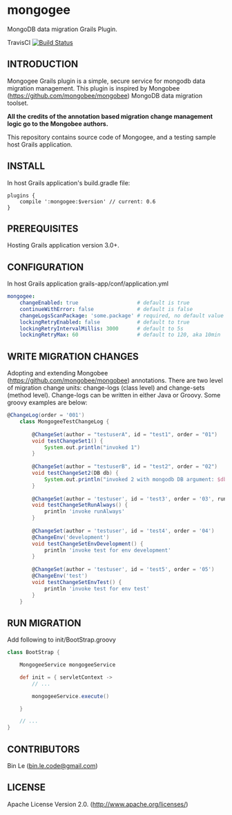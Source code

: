 # mongogee
MongoDB data migration Grails Plugin.

TravisCI [![Build Status](https://travis-ci.org/binlecode/mongogee.svg?branch=master)](https://travis-ci.org/binlecode/mongogee)
 
## INTRODUCTION 

Mongogee Grails plugin is a simple, secure service for mongodb data migration management.
This plugin is inspired by Mongobee (https://github.com/mongobee/mongobee) MongoDB data migration toolset.

**All the credits of the annotation based migration change management logic go to the Mongobee authors.**

This repository contains source code of Mongogee, and a testing sample host Grails application.

## INSTALL

In host Grails application's build.gradle file:

	plugins {
    	compile ':mongogee:$version' // current: 0.6
	}


## PREREQUISITES

Hosting Grails application version 3.0+.


## CONFIGURATION

In host Grails application grails-app/conf/application.yml

```yaml
mongogee:
    changeEnabled: true 		          # default is true
    continueWithError: false 	          # default is false
    changeLogsScanPackage: 'some.package' # required, no default value
    lockingRetryEnabled: false            # default to true
    lockingRetryIntervalMillis: 3000      # default to 5s
    lockingRetryMax: 60                   # default to 120, aka 10min
```
	 	
## WRITE MIGRATION CHANGES

Adopting and extending Mongobee (https://github.com/mongobee/mongobee) annotations. There are two level of migration change units: change-logs (class level) and change-sets (method level).
Change-logs can be written in either Java or Groovy. Some groovy examples are below:

```groovy
@ChangeLog(order = '001')
	class MongogeeTestChangeLog {
	
	    @ChangeSet(author = "testuserA", id = "test1", order = "01")
	    void testChangeSet1() {
	        System.out.println("invoked 1")
	    }
	
	    @ChangeSet(author = "testuserB", id = "test2", order = "02")
	    void testChangeSet2(DB db) {
	        System.out.println("invoked 2 with mongodb DB argument: $db")
	    }
	
	    @ChangeSet(author = 'testuser', id = 'test3', order = '03', runAlways = true)
	    void testChangeSetRunAlways() {
	        println 'invoke runAlways'
	    }
	
	    @ChangeSet(author = 'testuser', id = 'test4', order = '04')
	    @ChangeEnv('development')
	    void testChangeSetEnvDevelopment() {
	        println 'invoke test for env development'
	    }
	
	    @ChangeSet(author = 'testuser', id = 'test5', order = '05')
	    @ChangeEnv('test')
	    void testChangeSetEnvTest() {
	        println 'invoke test for env test'
	    }
	}
```
	
    
## RUN MIGRATION

Add following to init/BootStrap.groovy

```groovy
class BootStrap {

    MongogeeService mongogeeService

    def init = { servletContext ->
        // ...

        mongogeeService.execute()

    }

    // ...
}
```

## CONTRIBUTORS

Bin Le (bin.le.code@gmail.com)


## LICENSE

Apache License Version 2.0. (http://www.apache.org/licenses/)



